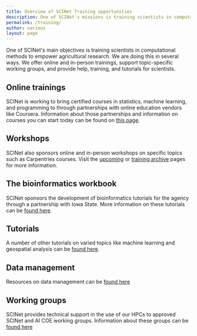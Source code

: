 ```yaml
---
title: Overview of SCINet Training opportunities
description: One of SCINet's missions is training scientists in computational methods to empower agricultural research.
permalink: /training/
author: various
layout: page
---
```


One of SCINet's main objectives is training scientists in computational methods to empower agricultural research. We are doing this in several ways. We offer online and in-person trainings, support topic-specific working groups, and provide help, training, and tutorials for scientists.

## Online trainings

SCINet is working to bring certified courses in statistics, machine learning, and programming to through partnerships with online education vendors like Coursera.  Information about those partnerships and information on courses you can start today can be found on [this page](/training/free-online-training).

## Workshops

SCINet also sponsors online and in-person workshops on specific topics such as Carpentries courses.  Visit the [upcoming](https://scinet.usda.gov/opportunities/events) or [training archive](https://scinet.usda.gov/training-archive/) pages for more information. 

## The bioinformatics workbook

SCINet sponsors the development of bioinformatics tutorials for the agency through a partnership with Iowa State. More information on these tutorials can be [found here](/training/bioinformatics-workbook).

## Tutorials

A number of other tutorials on varied topics like machine learning and geospatial analysis can be [found here](/training/tutorials/).

## Data management

Resources on data management can be [found here](/training/useful-links.html)

## Working groups

SCINet provides technical support in the use of our HPCs to approved SCINet and AI COE working groups. Information about these groups can be [found here](https://scinet.usda.gov/working-groups)
